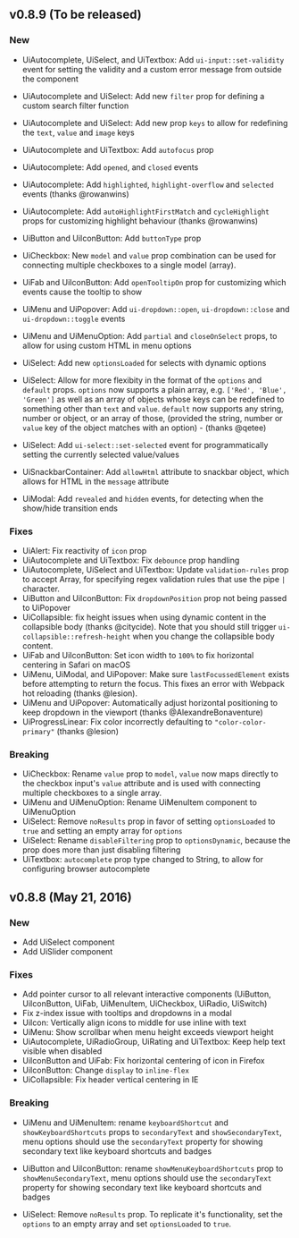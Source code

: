## v0.8.9 (To be released)

### New
* UiAutocomplete, UiSelect, and UiTextbox: Add `ui-input::set-validity` event for setting the validity and a custom error message from outside the component
* UiAutocomplete and UiSelect: Add new `filter` prop for defining a custom search filter function
* UiAutocomplete and UiSelect: Add new prop `keys` to allow for redefining the `text`, `value` and `image` keys
* UiAutocomplete and UiTextbox: Add `autofocus` prop
* UiAutocomplete: Add `opened`, and `closed` events
* UiAutocomplete: Add `highlighted`, `highlight-overflow` and `selected` events (thanks @rowanwins)
* UiAutocomplete: Add `autoHighlightFirstMatch` and `cycleHighlight` props for customizing highlight behaviour (thanks @rowanwins)

* UiButton and UiIconButton: Add `buttonType` prop

* UiCheckbox: New `model` and `value` prop combination can be used for connecting multiple checkboxes to a single model (array).

* UiFab and UiIconButton: Add `openTooltipOn` prop for customizing which events cause the tooltip to show

* UiMenu and UiPopover: Add `ui-dropdown::open`, `ui-dropdown::close` and `ui-dropdown::toggle` events
* UiMenu and UiMenuOption: Add `partial` and `closeOnSelect` props, to allow for using custom HTML in menu options

* UiSelect: Add new `optionsLoaded` for selects with dynamic options
* UiSelect: Allow for more flexibity in the format of the `options` and `default` props. `options` now supports a plain array, e.g. `['Red', 'Blue', 'Green']` as well as an array of objects whose keys can be redefined to something other than `text` and `value`. `default` now supports any string, number or object, or an array of those, (provided the string, number or `value` key of the object matches with an option) - (thanks @qetee)
* UiSelect: Add `ui-select::set-selected` event for programmatically setting the currently selected value/values

* UiSnackbarContainer: Add `allowHtml` attribute to snackbar object, which allows for HTML in the `message` attribute

* UiModal: Add `revealed` and `hidden` events, for detecting when the show/hide transition ends

### Fixes
* UiAlert: Fix reactivity of `icon` prop
* UiAutocomplete and UiTextbox: Fix `debounce` prop handling
* UiAutocomplete, UiSelect and UiTextbox: Update `validation-rules` prop to accept Array, for specifying regex validation rules that use the pipe `|` character.
* UiButton and UiIconButton: Fix `dropdownPosition` prop not being passed to UiPopover
* UiCollapsible: fix height issues when using dynamic content in the collapsible body (thanks @citycide). Note that you should still trigger `ui-collapsible::refresh-height` when you change the collapsible body content.
* UiFab and UiIconButton: Set icon width to `100%` to fix horizontal centering in Safari on macOS
* UiMenu, UiModal, and UiPopover: Make sure `lastFocussedElement` exists before attempting to return the focus. This fixes an error with Webpack hot reloading (thanks @lesion).
* UiMenu and UiPopover: Automatically adjust horizontal positioning to keep dropdown in the viewport (thanks @AlexandreBonaventure)
* UiProgressLinear: Fix color incorrectly defaulting to `"color-color-primary"` (thanks @lesion)

### Breaking
* UiCheckbox: Rename `value` prop to `model`, `value` now maps directly to the checkbox input's `value` attribute and is used with connecting multiple checkboxes to a single array.
* UiMenu and UiMenuOption: Rename UiMenuItem component to UiMenuOption
* UiSelect: Remove `noResults` prop in favor of setting `optionsLoaded` to `true` and setting an empty array for `options`
* UiSelect: Rename `disableFiltering` prop to `optionsDynamic`, because the prop does more than just disabling filtering
* UiTextbox: `autocomplete` prop type changed to String, to allow for configuring browser autocomplete

## v0.8.8 (May 21, 2016)

### New
* Add UiSelect component
* Add UiSlider component

### Fixes
* Add pointer cursor to all relevant interactive components (UiButton, UiIconButton, UiFab, UiMenuItem, UiCheckbox, UiRadio, UiSwitch)
* Fix z-index issue with tooltips and dropdowns in a modal
* UiIcon: Vertically align icons to middle for use inline with text
* UiMenu: Show scrollbar when menu height exceeds viewport height
* UiAutocomplete, UiRadioGroup, UiRating and UiTextbox: Keep help text visible when disabled
* UiIconButton and UiFab: Fix horizontal centering of icon in Firefox
* UiIconButton: Change `display` to `inline-flex`
* UiCollapsible: Fix header vertical centering in IE

### Breaking
* UiMenu and UiMenuItem: rename `keyboardShortcut` and `showKeyboardShortcuts` props to `secondaryText` and `showSecondaryText`, menu options should use the `secondaryText` property for showing secondary text like keyboard shortcuts and badges

* UiButton and UiIconButton: rename `showMenuKeyboardShortcuts` prop to `showMenuSecondaryText`, menu options should use the `secondaryText` property for showing secondary text like keyboard shortcuts and badges

* UiSelect: Remove `noResults` prop. To replicate it's functionality, set the `options` to an empty array and set `optionsLoaded` to `true`.
